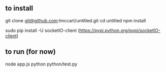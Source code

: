 ## to install

git clone git@github.com:lmccart/untitled.git
cd untitled
npm install

sudo pip install -U socketIO-client
(https://pypi.python.org/pypi/socketIO-client)


## to run (for now)
node app.js
python python/test.py